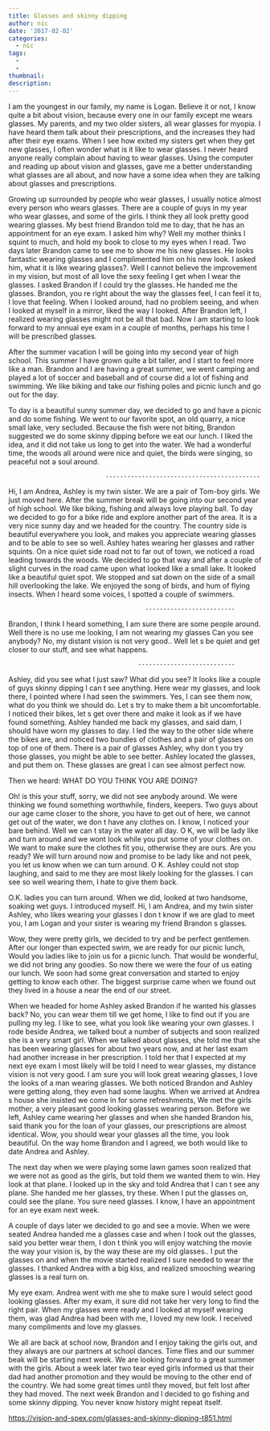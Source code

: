 ```yaml
---
title: Glasses and skinny dipping
author: nic
date: '2017-02-02'
categories:
  - nic
tags:
  - 
  - 
thumbnail: 
description: 
---
```


I am the youngest in our family, my name is Logan.
Believe it or not, I know quite a bit about vision, because every one in our family except me wears glasses.
My parents, and my two older sisters, all wear glasses for myopia.
I have heard them talk about their prescriptions, and the increases they had after their eye exams.
When I see how exited my sisters get when they get new glasses, I often wonder what is it like to wear glasses.
I never heard anyone really complain about having to wear glasses.
Using the computer and reading up about vision and glasses, gave me a better understanding what glasses are all about, and now have a some idea when they are talking about glasses and prescriptions.

Growing up surrounded by people who wear glasses, I usually notice almost every person who wears glasses.
There are a couple of guys in my year who wear glasses, and some of the girls.
I think they all look pretty good wearing glasses.
My best friend Brandon told me to day, that he has an appointment for an eye exam.
I asked him why?
Well my mother thinks I squint to much, and hold my book to close to my eyes when I read.
Two days later Brandon came to see me to show me his new glasses.
He looks fantastic wearing glasses and I complimented him on his new look.
I asked him, what it is like wearing glasses?​.
Well I cannot believe the improvement in my vision, but most of all love the sexy feeling I get when I wear the glasses.
I asked Brandon if I could try the glasses.
He handed me the glasses.
Brandon, you re right about the way the glasses feel, I can feel it to, I love that feeling.
When I looked around,  had no problem seeing, and when I looked at myself in a mirror, liked the way I looked.
After Brandon left, I realized wearing glasses might not be all that bad.
Now I am starting to look forward to my annual eye exam in a couple of months, perhaps his time I will be prescribed glasses.

After the summer vacation I will be going into my second year of high school.
This summer I have grown quite a bit taller, and I start to feel more like a man.
Brandon and I are having a great summer, we went camping and played a lot of soccer and baseball and of course did a lot of fishing and swimming.
We like biking and take our fishing poles and picnic lunch and go out for the day.


To day is a beautiful sunny summer day, we decided to go and have a picnic and do some fishing.
We went to our favorite spot, an old quarry, a nice small lake,  very secluded.
Because the fish were not biting, Brandon suggested we do some skinny dipping before we eat our lunch.
I liked the idea, and it did not take us long to get into the water.
We had a wonderful time, the woods all around were nice and quiet, the birds were singing, so peaceful not a soul around. 

                               -------------------------------------------


Hi, I am Andrea, Ashley is my twin sister.
We are a pair of Tom-boy girls.
We just moved here. 
After the summer break will be going into our second year of high school.
We like biking, fishing and always love playing ball.
To day we decided to go for a bike ride and explore another part of the area.
It is a very nice sunny day and we headed for the country.
The country side is beautiful everywhere you look, and makes you appreciate wearing glasses and to be able to see so well.
Ashley hates wearing her glasses and rather squints.
On a nice quiet side road not to far out of town, we noticed a road leading towards the woods. 
We decided to go that way and after a couple of slight curves in the road came upon what looked like a small lake.
It looked like a beautiful quiet spot.
We stopped and sat down on the side of a small hill overlooking the lake.
We enjoyed the song of birds, and hum of flying insects.
When I heard some voices,  I spotted a couple of swimmers.

                                          -------------------------

Brandon, I think I heard something, I am sure there are some people around.
Well there is no use me looking, I am not wearing my glasses
Can you see anybody? 
No, my distant vision is not very good..
Well let s be quiet and get closer to our stuff, and see what happens.


                                        ---------------------------

Ashley, did you see what I just saw?
What did you see?
It looks like a couple of guys skinny dipping
I can t see anything.
Here wear my glasses, and look there, I pointed where I had seen the swimmers.
Yes, I can see them now, what do you think we should do.
Let s try to make them a bit uncomfortable.
I noticed their bikes, let s get over there and make it look as if we have found something.
Ashley handed me back my glasses, and said dam, I should have worn my glasses to day.
I led the way to the other side where the bikes are, and noticed two bundles of clothes and a pair of glasses on top of one of them.
There is a pair of glasses Ashley, why don t you try those glasses, you might be able to see better.
Ashley located the glasses, and put them on.
These glasses are great I can see almost perfect now. 

Then we heard: WHAT DO YOU THINK YOU ARE DOING?

Oh! is this your stuff, sorry, we did not see anybody around.
We were thinking we found something worthwhile, finders, keepers.
Two guys about our age came closer to the shore, you have to get out of here, we cannot get out of the water, we don t have any clothes on.
I know, I noticed your bare behind.
Well we can t stay in the water all day.
O K, we will be lady like and turn around and we wont look while you put some of your clothes on.
We want to make sure the clothes fit you, otherwise they are ours.
Are you ready?
We will turn around now and promise to be lady like and not peek, you let us know when we can turn around. O K.
Ashley could not stop laughing, and said to me they are most likely looking for the glasses.
I can see so well wearing them, I hate to give them back.

O.K. ladies you can turn around.
When we did, looked at two handsome, soaking wet guys. 
I introduced myself. Hi, I am Andrea, and my twin sister Ashley, who likes wearing your glasses
I don t know if we are glad to meet you, I am Logan and your sister is wearing my friend Brandon s glasses.

Wow, they were pretty girls, we decided to try and be perfect gentlemen.
After our longer than expected swim, we are ready for our picnic lunch, 
Would you ladies like to join us for a picnic lunch.
That would be wonderful, we did not bring any goodies.
So now there we were the four of us eating our lunch.
We soon had some great conversation and started to enjoy getting to know each other.
The biggest surprise came when we found out they lived in a house a near the end of our street.

When we headed for home Ashley asked Brandon if he wanted his glasses back?
No, you can wear them till we get home, I like to find out if you are pulling my leg. 
I like to see, what you look like wearing your own glasses.
I rode beside Andrea, we talked bout a number of subjects and soon realized she is a very smart girl.
When we talked about glasses, she told me that she has been wearing glasses for about two years now,
and at her last exam had another increase in her prescription.
I told her that I expected at my next eye exam I most likely will be told I need to wear glasses, my distance vision is not very good.
I am sure you will look great wearing glasses, I love the looks of a man wearing glasses.
We both noticed Brandon and Ashley were getting along, they even had some laughs.
When we arrived at Andrea s house she insisted we come in for some refreshments,
We met the girls mother, a very pleasant good looking glasses wearing person. 
Before we left, Ashley came wearing her glasses and when she handed Brandon his, said thank you for the loan of your glasses, our prescriptions are almost identical.
Wow, you should wear your glasses all the time, you look beautiful.
On the way home Brandon and I agreed, we both would like to date Andrea and Ashley.

The next day when we were playing some lawn games soon realized that we were not as good as the girls, but told them we wanted them to win.
Hey look at that plane.
I looked up in the sky and told Andrea that I can t see any plane.
She handed me her glasses, try these.
When I put the glasses on, could see the plane.
You sure need glasses. 
I know, I have an appointment for an eye exam next week.

A couple of days later we decided to go and see a movie.
When we were seated Andrea handed me a glasses case and when I took out the glasses, said you better wear them, I don t think you will enjoy watching the movie the way your vision is, by the way these are my old glasses..
I put the glasses on and when the movie started realized I sure needed to wear the glasses.
I thanked Andrea with a big kiss, and realized smooching wearing glasses is a real turn on.

My eye exam. 
Andrea went with me she to make sure I would select good looking glasses.
After my exam, it sure did not take her very long to find the right pair.
When my glasses were ready and I looked at myself wearing them, was glad Andrea had been with me,
I loved my new look.
I received many compliments and love my glasses.

We all are back at school now, Brandon and I enjoy taking the girls out, and they always are our partners at school dances.
Time flies and our summer beak will be starting next week.
We are looking forward to a great summer with the girls.
About a week later two tear eyed girls informed us that their dad had another promotion and they would be moving to the other end of the country.
We had some great times until they moved, but felt lost after they had moved.
The next week Brandon and I decided to go fishing and some skinny dipping.
You never know history might repeat itself.

https://vision-and-spex.com/glasses-and-skinny-dipping-t851.html
